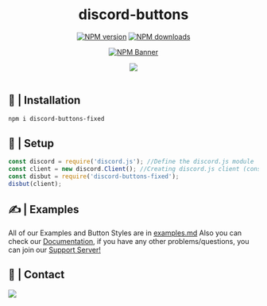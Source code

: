 <div align="center">
  <h1>discord-buttons</h1>
  <p>
    <a href="https://www.npmjs.com/package/discord-buttons-fixed"><img src="https://img.shields.io/npm/v/discord-buttons-fixed?maxAge=3600" alt="NPM version" /></a>
    <a href="https://www.npmjs.com/package/discord-buttons-fixed"><img src="https://img.shields.io/npm/dt/discord-buttons-fixed?maxAge=3600" alt="NPM downloads" /></a>
  </p>
  <p>
    <a href="https://www.npmjs.com/package/discord-buttons-fixed"><img src="https://nodei.co/npm/discord-buttons-fixed.png?downloads=true&stars=true" alt="NPM Banner"></a>
  </p>
</div>
<div align="center">
  <img src="https://cdn.discordapp.com/attachments/846455339419172874/848300816288055296/Main.png">
  <br> <br>
</div>

## 📂 | Installation
```sh
npm i discord-buttons-fixed
```

## 📜 | Setup
```js
const discord = require('discord.js'); //Define the discord.js module
const client = new discord.Client(); //Creating discord.js client (constructor)
const disbut = require('discord-buttons-fixed');
disbut(client);
```

## ✍ | Examples
All of our Examples and Button Styles are in [examples.md]([http://](https://github.com/whoisbaby/discord-buttons-fixed/blob/main/examples.md))
Also you can check our [Documentation](https://discord-buttons.js.org), if you have any other problems/questions, you can join our [Support Server!](https://discord.gg/5JtyYqW)

## 👥 | Contact
<a href="https://www.youtube.com/channel/UCxxK71QFN4_PrBhCFmH2Jmw"><img widhtsrc="https://raw.githubusercontent.com/MikeCodesDotNET/ColoredBadges/master/png/streaming/youtube%402x.png"></a></br>
<a href="https://discord.gg/5JtyYqW"><img src="https://discord.com/api/guilds/748098690874474567/widget.png?style=banner1"></a>
